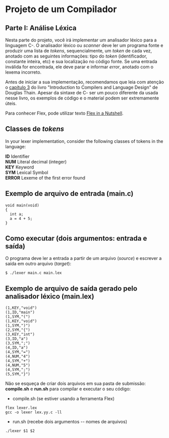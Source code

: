 # Projeto de um Compilador

## Parte I: Análise Léxica

Nesta parte do projeto, você irá implementar um analisador léxico para a linguagem C-. 
O analisador léxico ou _scanner_ deve ler um programa fonte e produzir uma lista de _tokens_, sequencialmente, um _token_ de cada vez, anotado com as seguintes informações: tipo do _token_ (identificador, constante inteira, etc) e sua localização no código fonte.
Se uma entrada inválida for encontrada, ele deve parar e informar _error_, anotado com o lexema incorreto.

Antes de iniciar a sua implementação, recomendamos que leia com atenção o [capítulo 3](../resources/20-chapter3.pdf) do livro "Introduction to Compilers and Language Design" de Douglas Thain. Apesar da sintaxe de C- ser um pouco diferente da usada nesse livro, os exemplos de código e o material podem ser extremamente úteis.

Para conhecer Flex, pode utilizar texto [Flex in a Nutshell](../resources/21-FlexInANutshell.pdf).

## Classes de _tokens_ 

In your lexer implementation, consider the following classes of tokens in the language:

__ID__      Identifier  
__NUM__     Literal decimal (integer)  
__KEY__     Keyword  
__SYM__     Lexical Symbol  
__ERROR__   Lexeme of the first error found  

  
## Exemplo de arquivo de entrada (main.c)
```
void main(void)
{
  int a;
  a = 4 + 5;
}
```

## Como executar (dois argumentos: entrada e saída)
O programa deve ler a entrada a partir de um arquivo (_source_) e escrever a saída em outro arquivo (_target_):
```
$ ./lexer main.c main.lex
```

## Exemplo de arquivo de saída gerado pelo analisador léxico (main.lex)

```
(1,KEY,"void")
(1,ID,"main")
(1,SYM,"(")
(1,KEY,"void")
(1,SYM,")")
(2,SYM,"{")
(3,KEY,"int")
(3,ID,"a")
(3,SYM,";")
(4,ID,"a")
(4,SYM,"=")
(4,NUM,"4")
(4,SYM,"+")
(4,NUM,"5")
(4,SYM,";")
(5,SYM,"}")
```
Não se esqueça de criar dois arquivos em sua pasta de submissão: __compile.sh__ e __run.sh__ para compilar e executar o seu código:

+ compile.sh (se estiver usando a ferramenta Flex)
```
flex lexer.lex
gcc -o lexer lex.yy.c -ll
```

+ run.sh (recebe dois argumentos -- nomes de arquivos)
```
./lexer $1 $2
```
